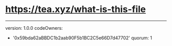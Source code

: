 # https://tea.xyz/what-is-this-file
---
version: 1.0.0
codeOwners:
  - '0x59bda62aBBDC1b2aab90F5b1BC2C5e66D7d47702'
quorum: 1

